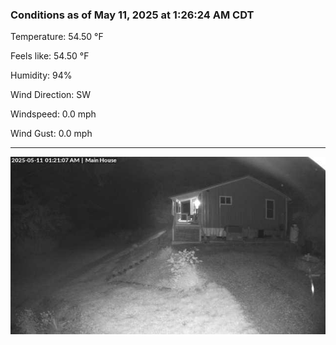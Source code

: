 ### Conditions as of May 11, 2025 at 1:26:24 AM CDT 

Temperature: 54.50 &deg;F

Feels like: 54.50 &deg;F

Humidity: 94%

Wind Direction: SW

Windspeed: 0.0 mph

Wind Gust: 0.0 mph

---

<img src="./images/latest.jpeg"/>

